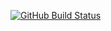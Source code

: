 [![GitHub Build Status](https://github.com/Cardinal156/GitExample/actions/workflows/linter.yml/badge.svg)](https://github.com/Cardinal156/GitExample/)